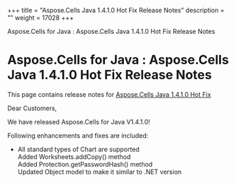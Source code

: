 +++
title = "Aspose.Cells Java 1.4.1.0 Hot Fix Release Notes" 
description = "" 
weight = 17028 
+++

Aspose.Cells for Java : Aspose.Cells Java 1.4.1.0 Hot Fix Release Notes  

# Aspose.Cells for Java : Aspose.Cells Java 1.4.1.0 Hot Fix Release Notes


This page contains release notes for [Aspose.Cells Java 1.4.1.0 Hot Fix](http://www.aspose.com/downloads/cells/java/new-releases/aspose.cells-java-1.4.1.0-hot-fix/)

Dear Customers, 

We have released Aspose.Cells for Java V1.4.1.0!   

Following enhancements and fixes are included:

*   All standard types of Chart are supported  
    Added Worksheets.addCopy() method  
    Added Protection.getPasswordHash() method  
    Updated Object model to make it similar to .NET version

